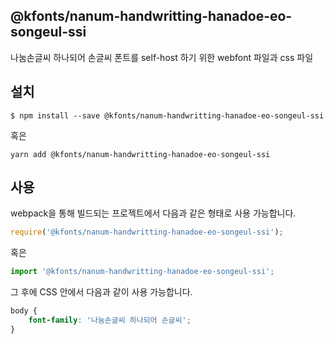
@kfonts/nanum-handwritting-hanadoe-eo-songeul-ssi
---------------------

나눔손글씨 하나되어 손글씨 폰트를 self-host 하기 위한 webfont 파일과 css 파일

설치
----

```
$ npm install --save @kfonts/nanum-handwritting-hanadoe-eo-songeul-ssi
```

혹은

```
yarn add @kfonts/nanum-handwritting-hanadoe-eo-songeul-ssi
```

사용
----

webpack을 통해 빌드되는 프로젝트에서 다음과 같은 형태로 사용 가능합니다.

```js
require('@kfonts/nanum-handwritting-hanadoe-eo-songeul-ssi');
```

혹은

```js
import '@kfonts/nanum-handwritting-hanadoe-eo-songeul-ssi';
```

그 후에 CSS 안에서 다음과 같이 사용 가능합니다.

```css
body {
    font-family: '나눔손글씨 하나되어 손글씨';
}
```
